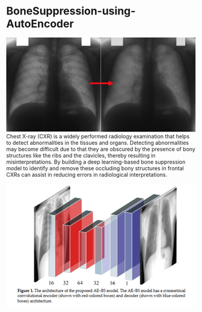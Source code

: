 # BoneSuppression-using-AutoEncoder
<img src="https://github.com/joicejoseph3198/Images/blob/main/BS1.png?raw=true" width=800px>
<br>
Chest X-ray (CXR) is a widely performed radiology examination that helps to detect abnormalities in the tissues and organs. Detecting abnormalities may become difficult due to that they are obscured by the presence of bony structures like the ribs and the clavicles, thereby resulting in misinterpretations. By building a deep learning-based bone suppression model to identify and remove these occluding bony structures in frontal CXRs can assist in reducing errors in radiological interpretations.
<br><br>
<img src="https://github.com/joicejoseph3198/Images/blob/main/BS2.png?raw=true" width=800px>
